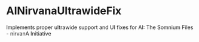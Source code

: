 # AINirvanaUltrawideFix
Implements proper ultrawide support and UI fixes for AI: The Somnium Files - nirvanA Initiative
